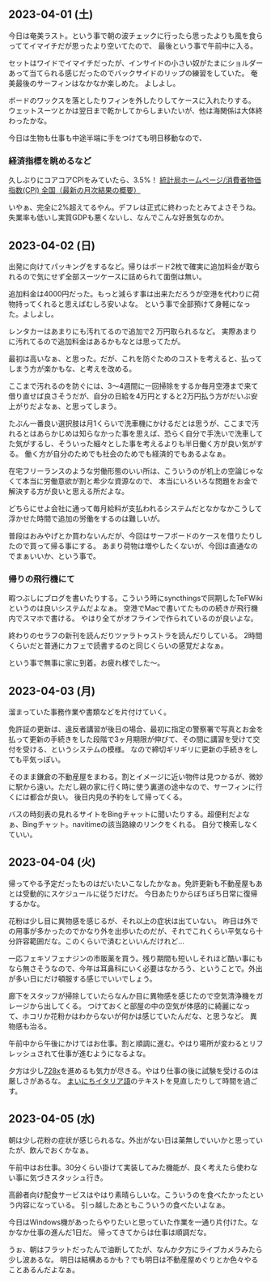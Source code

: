 ## 2023-04-01 (土)

今日は奄美ラスト。という事で朝の波チェックに行ったら思ったよりも風を食らっててイマイチだが思ったより空いてたので、
最後という事で午前中に入る。

セットはワイドでイマイチだったが、インサイドの小さい奴がたまにショルダーあって当てられる感じだったのでバックサイドのリップの練習をしていた。
奄美最後のサーフィンはなかなか楽しめた。
よしよし。

ボードのワックスを落としたりフィンを外したりしてケースに入れたりする。
ウェットスーツとかは翌日まで乾かしてからしまいたいが、他は海関係は大体終わったかな。

今日は生物も仕事も中途半端に手をつけても明日移動なので、

### 経済指標を眺めるなど

久しぶりにコアコアCPIをみていたら、3.5%！ [統計局ホームページ/消費者物価指数(CPI) 全国（最新の月次結果の概要）](https://www.stat.go.jp/data/cpi/sokuhou/tsuki/index-z.html)

いやぁ、完全に2%超えてるやん。デフレは正式に終わったとみてよさそうね。失業率も低いし実質GDPも悪くないし、なんでこんな好景気なのか。

## 2023-04-02 (日)

出発に向けてパッキングをするなど。帰りはボード2枚で確実に追加料金が取られるので気にせず全部スーツケースに詰められて面倒は無い。

追加料金は4000円だった。もっと減らす事は出来ただろうが空港を代わりに荷物持ってくれると思えばむしろ安いよな。
という事で全部預けて身軽になった。よしよし。

レンタカーはあまりにも汚れてるので追加で2 万円取られるなど。
実際あまりに汚れてるので追加料金はあるかもなとは思ってたが。

最初は高いなぁ、と思った。だが、これを防ぐためのコストを考えると、払ってしまう方が楽かもな、と考えを改める。

ここまで汚れるのを防ぐには、3〜4週間に一回掃除をするか毎月空港まで来て借り直せば良さそうだが、自分の日給を4万円とすると2万円払う方がだいぶ安上がりだよなぁ、と思ってしまう。

たぶん一番良い選択肢は月1くらいで洗車機にかけるだとは思うが、ここまで汚れるとはあらかじめは知らなかった事を思えば、恐らく自分で手洗いで洗車してた気がするし、そういった細々とした事を考えるよりも半日働く方が良い気がする。
働く方が自分のためでも社会のためでも経済的でもあるよなぁ。

在宅フリーランスのような労働形態のいい所は、こういうのが机上の空論じゃなくて本当に労働意欲が割と希少な資源なので、
本当にいろいろな問題をお金で解決する方が良いと思える所だよな。

どちらにせよ会社に通って毎月給料が支払われるシステムだとなかなかこうして浮かせた時間で追加の労働をするのは難しいが。

普段はおみやげとか買わないんだが、今回はサーフボードのケースを借りたりしたので買って帰る事にする。
あまり荷物は増やしたくないが、今回は直通なのでまぁいいか、という事で。

### 帰りの飛行機にて

暇つぶしにブログを書いたりする。こういう時にsyncthingsで同期したTeFWikiというのは良いシステムだよなぁ。
空港でMacで書いてたものの続きが飛行機内でスマホで書ける。
やはり全てがオフラインで作られているのが良いよな。

終わりのセラフの新刊を読んだりツァラトゥストラを読んだりしている。
2時間くらいだと普通にカフェで読書するのと同じくらいの感覚だよなぁ。

という事で無事に家に到着。お疲れ様でした〜。

## 2023-04-03 (月)

溜まっていた事務作業や書類などを片付けていく。

免許証の更新は、違反者講習が後日の場合、最初に指定の警察署で写真とお金を払って更新の手続きをした段階で3ヶ月期限が伸びて、その間に講習を受けて交付を受ける、というシステムの模様。
なので締切ギリギリに更新の手続きをしても平気っぽい。

そのまま鎌倉の不動産屋をまわる。割とイメージに近い物件は見つかるが、微妙に駅から遠い。ただし親の家に行く時に使う裏道の途中なので、サーフィンに行くには都合が良い。
後日内見の予約をして帰ってくる。

バスの時刻表の見れるサイトをBingチャットに聞いたりする。超便利だよなぁ、Bingチャット。navitimeの該当路線のリンクをくれる。
自分で検索しなくていい。

## 2023-04-04 (火)

帰ってやる予定だったものはだいたいこなしたかなぁ。免許更新も不動産屋もあとは受動的にスケジュールに従うだけだ。
今日あたりからぼちぼち日常に復帰するかな。

花粉は少し目に異物感を感じるが、それ以上の症状は出ていない。
昨日は外での用事が多かったのでかなり外を出歩いたのだが、それでこれくらい平気なら十分許容範囲だな。このくらいで済むといいんだけれど…

一応フェキソフェナジンの市販薬を買う。残り期間も短いしそれほど酷い事にもなら無さそうなので、今年は耳鼻科にいく必要はなかろう、ということで。外出が多い日にだけ頓服する感じでいいでしょう。

廊下をスタッフが掃除していたらなんか目に異物感を感じたので空気清浄機をガレージから出してくる。
つけておくと部屋の中の空気が体感的に綺麗になって、ホコリか花粉かはわからないが何かは感じていたんだな、と思うなど。
異物感も治る。

午前中から午後にかけてはお仕事。割と順調に進む。やはり場所が変わるとリフレッシュされて仕事が進むようになるよな。

夕方は少し[728x](728x.md)を進めるも気力が尽きる。やはり仕事の後に試験を受けるのは厳しさがあるな。
[まいにちイタリア語](まいにちイタリア語.md)のテキストを見直したりして時間を過ごす。

## 2023-04-05 (水)

朝は少し花粉の症状が感じられるな。外出がない日は薬無しでいいかと思っていたが、飲んでおくかなぁ。

午前中はお仕事。30分くらい掛けて実装してみた機能が、良く考えたら使わない事に気づきスタッシュ行き。

高齢者向け配食サービスはやはり素晴らしいな。こういうのを食べたかったという内容になっている。
引っ越したあともこういうの食べたいよなぁ。

今日はWindows機があったらやりたいと思っていた作業を一通り片付けた。なかなか仕事の進んだ1日だ。
帰ってきてからは仕事は順調だな。

うぉ、朝はフラットだったんで油断してたが、なんか夕方にライブカメラみたら少し波あるな。
明日は結構あるかも？でも明日は不動産屋めぐりとか色々やることあるんだよなぁ。